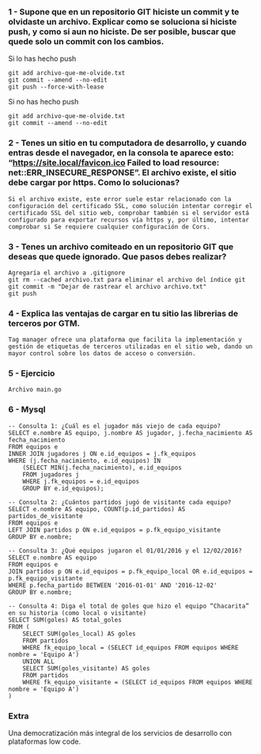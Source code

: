 ### 1 - Supone que en un repositorio GIT hiciste un commit y te olvidaste un archivo. Explicar como se soluciona si hiciste push, y como si aun no hiciste. De ser posible, buscar que quede solo un commit con los cambios.

Si lo has hecho push

```
git add archivo-que-me-olvide.txt
git commit --amend --no-edit
git push --force-with-lease

```

Si no has hecho push

```
git add archivo-que-me-olvide.txt
git commit --amend --no-edit

```

### 2 - Tenes un sitio en tu computadora de desarrollo, y cuando entras desde el navegador, en la consola te aparece esto: “https://site.local/favicon.ico Failed to load resource: net::ERR_INSECURE_RESPONSE”. El archivo existe, el sitio debe cargar por https. Como lo solucionas?

```
Si el archivo existe, este error suele estar relacionado con la configuración del certificado SSL, como solución intentar corregir el certificado SSL del sitio web, comprobar también si el servidor está configurado para exportar recursos vía https y, por último, intentar comprobar si Se requiere cualquier configuración de Cors.

```

### 3 - Tenes un archivo comiteado en un repositorio GIT que deseas que quede ignorado. Que pasos debes realizar?

```
Agregaría el archivo a .gitignore
git rm --cached archivo.txt para eliminar el archivo del índice git
git commit -m "Dejar de rastrear el archivo archivo.txt"
git push

```

### 4 - Explica las ventajas de cargar en tu sitio las librerias de terceros por GTM.

```
Tag manager ofrece una plataforma que facilita la implementación y gestión de etiquetas de terceros utilizadas en el sitio web, dando un mayor control sobre los datos de acceso o conversión.

```

### 5 - Ejercicio

```
Archivo main.go

```

### 6 - Mysql

```
-- Consulta 1: ¿Cuál es el jugador más viejo de cada equipo?
SELECT e.nombre AS equipo, j.nombre AS jugador, j.fecha_nacimiento AS fecha_nacimiento
FROM equipos e
INNER JOIN jugadores j ON e.id_equipos = j.fk_equipos
WHERE (j.fecha_nacimiento, e.id_equipos) IN
    (SELECT MIN(j.fecha_nacimiento), e.id_equipos
    FROM jugadores j
    WHERE j.fk_equipos = e.id_equipos
    GROUP BY e.id_equipos);

-- Consulta 2: ¿Cuántos partidos jugó de visitante cada equipo?
SELECT e.nombre AS equipo, COUNT(p.id_partidos) AS partidos_de_visitante
FROM equipos e
LEFT JOIN partidos p ON e.id_equipos = p.fk_equipo_visitante
GROUP BY e.nombre;

-- Consulta 3: ¿Qué equipos jugaron el 01/01/2016 y el 12/02/2016?
SELECT e.nombre AS equipo
FROM equipos e
JOIN partidos p ON e.id_equipos = p.fk_equipo_local OR e.id_equipos = p.fk_equipo_visitante
WHERE p.fecha_partido BETWEEN '2016-01-01' AND '2016-12-02'
GROUP BY e.nombre;

-- Consulta 4: Diga el total de goles que hizo el equipo “Chacarita” en su historia (como local o visitante)
SELECT SUM(goles) AS total_goles
FROM (
    SELECT SUM(goles_local) AS goles
    FROM partidos
    WHERE fk_equipo_local = (SELECT id_equipos FROM equipos WHERE nombre = 'Equipo A')
    UNION ALL
    SELECT SUM(goles_visitante) AS goles
    FROM partidos
    WHERE fk_equipo_visitante = (SELECT id_equipos FROM equipos WHERE nombre = 'Equipo A')
)
```

### Extra

Una democratización más integral de los servicios de desarrollo con plataformas low code.
